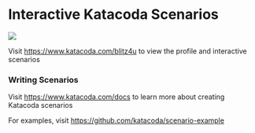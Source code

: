 # Interactive Katacoda Scenarios

[![](http://shields.katacoda.com/katacoda/blitz4u/count.svg)](https://www.katacoda.com/blitz4u "Get your profile on Katacoda.com")

Visit https://www.katacoda.com/blitz4u to view the profile and interactive scenarios

### Writing Scenarios
Visit https://www.katacoda.com/docs to learn more about creating Katacoda scenarios

For examples, visit https://github.com/katacoda/scenario-example

